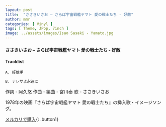 ```yaml
---
layout: post
title:  "ささきいさお – さらば宇宙戦艦ヤマト 愛の戦士たち - 好敵"
author: mmr
categories: [ Vinyl ]
tags: [ Theme, JPop, 7inch ]
image: ../assets/images/Isao Sasaki - Yamato.jpg
---
```


#### ささきいさお – さらば宇宙戦艦ヤマト 愛の戦士たち - 好敵

#### Tracklist
```md
A. 好敵手

B. テレサよ永遠に
```

作詞 - 阿久悠 
作曲・編曲 - 宮川泰 
 歌 - ささきいさお

1978年の映画『さらば宇宙戦艦ヤマト 愛の戦士たち』の挿入歌・イメージソング。

[メルカリで購入](https://jp.mercari.com/item/m54170309035){: .button1}

